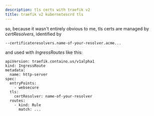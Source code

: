 ```yaml
---
description: tls certs with traefik v2
title: traefik v2 kubernetescrd tls
---
```

so, 
because it wasn't entirely obvious to me,
tls certs are managed by *certResolvers*,
identified by

```
--certificateresolvers.name-of-your-resolver.acme...
```

and used with *IngressRoutes* like this:
```
apiVersion: traefik.containo.us/v1alpha1
kind: IngressRoute
metadata:
  name: http-server
spec:
  entryPoints:
    - websecure
  tls:
    certResolver: name-of-your-resolver
  routes:
    - kind: Rule
      match: ...
```